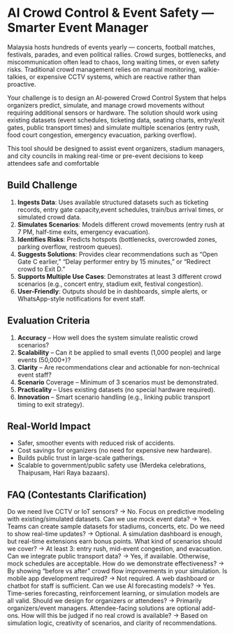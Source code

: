 # AI Crowd Control & Event Safety — Smarter Event Manager

Malaysia hosts hundreds of events yearly — concerts, football matches, festivals, parades, and even political rallies. Crowd surges, bottlenecks, and miscommunication often lead to chaos, long waiting times, or even safety risks. Traditional crowd management relies on manual monitoring, walkie-talkies, or expensive CCTV systems, which are reactive rather than proactive.

Your challenge is to design an AI-powered Crowd Control System that helps organizers predict, simulate, and manage crowd movements without requiring additional sensors or hardware. The solution should work using existing datasets (event schedules, ticketing data, seating charts, entry/exit gates, public transport times) and simulate multiple scenarios (entry rush, food court congestion, emergency evacuation, parking overflow).

This tool should be designed to assist event organizers, stadium managers, and city councils in making real-time or pre-event decisions to keep attendees safe and comfortable

## Build Challenge

1. **Ingests Data**: Uses available structured datasets such as ticketing records, entry gate capacity,event schedules, train/bus arrival times, or simulated crowd data.
2. **Simulates Scenarios**: Models different crowd movements (entry rush at 7 PM, half-time exits, emergency evacuation).
3. **Identifies Risks**: Predicts hotspots (bottlenecks, overcrowded zones, parking overflow, restroom queues).
4. **Suggests Solutions**: Provides clear recommendations such as “Open Gate C earlier,” “Delay performer entry by 15 minutes,” or “Redirect crowd to Exit D.”
5. **Supports Multiple Use Cases**: Demonstrates at least 3 different crowd scenarios (e.g., concert entry, stadium exit, festival congestion).
6. **User-Friendly**: Outputs should be in dashboards, simple alerts, or WhatsApp-style notifications for event staff.

## Evaluation Criteria

1. **Accuracy** – How well does the system simulate realistic crowd scenarios?
2. **Scalability** – Can it be applied to small events (1,000 people) and large events (50,000+)?
3. **Clarity** – Are recommendations clear and actionable for non-technical event staff?
4. **Scenario** Coverage – Minimum of 3 scenarios must be demonstrated.
5. **Practicality** – Uses existing datasets (no special hardware required).
6. **Innovation** – Smart scenario handling (e.g., linking public transport timing to exit strategy).

## Real-World Impact

- Safer, smoother events with reduced risk of accidents.
- Cost savings for organizers (no need for expensive new hardware).
- Builds public trust in large-scale gatherings.
- Scalable to government/public safety use (Merdeka celebrations, Thaipusam, Hari Raya bazaars).

## FAQ (Contestants Clarification)

Do we need live CCTV or IoT sensors?
→ No. Focus on predictive modeling with existing/simulated datasets.
Can we use mock event data?
→ Yes. Teams can create sample datasets for stadiums, concerts, etc.
Do we need to show real-time updates?
→ Optional. A simulation dashboard is enough, but real-time extensions earn bonus points.
What kind of scenarios should we cover?
→ At least 3: entry rush, mid-event congestion, and evacuation.
Can we integrate public transport data?
→ Yes, if available. Otherwise, mock schedules are acceptable.
How do we demonstrate effectiveness?
→ By showing “before vs after” crowd flow improvements in your simulation.
Is mobile app development required?
→ Not required. A web dashboard or chatbot for staff is sufficient.
Can we use AI forecasting models?
→ Yes. Time-series forecasting, reinforcement learning, or simulation models are all valid.
Should we design for organizers or attendees?
→ Primarily organizers/event managers. Attendee-facing solutions are optional add-ons.
How will this be judged if no real crowd is available?
→ Based on simulation logic, creativity of scenarios, and clarity of recommendations.
